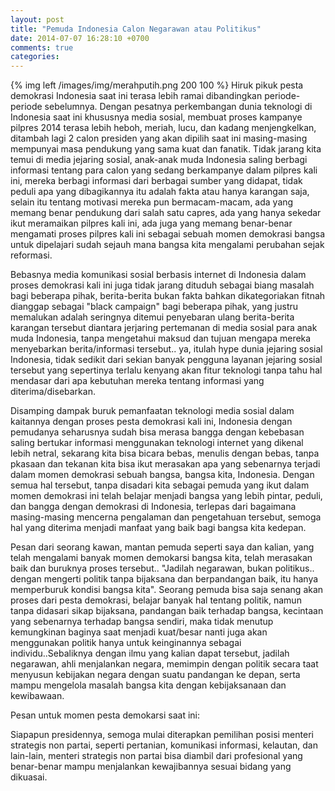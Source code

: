 ```yaml
---
layout: post
title: "Pemuda Indonesia Calon Negarawan atau Politikus"
date: 2014-07-07 16:28:10 +0700
comments: true
categories: 
---
```



{% img left /images/img/merahputih.png 200 100 %}
Hiruk pikuk pesta demokrasi Indonesia saat ini terasa lebih ramai dibandingkan periode-periode sebelumnya. Dengan pesatnya perkembangan dunia teknologi di Indonesia saat ini khususnya media sosial, membuat proses kampanye pilpres 2014 terasa lebih heboh, meriah, lucu, dan kadang menjengkelkan, ditambah lagi 2 calon presiden yang akan dipilih saat ini masing-masing mempunyai masa pendukung yang sama kuat dan fanatik. Tidak jarang kita temui di media jejaring sosial, anak-anak muda Indonesia saling berbagi informasi tentang para calon yang sedang berkampanye dalam pilpres kali ini, mereka berbagi informasi dari berbagai sumber yang didapat, tidak peduli apa yang dibagikannya itu adalah fakta atau hanya karangan saja, selain itu tentang motivasi mereka pun bermacam-macam, ada yang memang benar pendukung dari salah satu capres, ada yang hanya sekedar ikut meramaikan pilpres kali ini, ada juga yang memang benar-benar mengamati proses pilpres kali ini sebagai sebuah momen demokrasi bangsa untuk dipelajari sudah sejauh mana bangsa kita mengalami perubahan sejak reformasi. 

Bebasnya media komunikasi sosial berbasis internet di Indonesia dalam proses demokrasi kali ini juga tidak jarang dituduh sebagai biang masalah bagi beberapa pihak, berita-berita bukan fakta bahkan dikategoriakan fitnah dianggap sebagai "black campaign" bagi beberapa pihak, yang justru memalukan adalah seringnya ditemui penyebaran ulang berita-berita karangan tersebut diantara jerjaring pertemanan di media sosial para anak muda Indonesia, tanpa mengetahui maksud dan tujuan mengapa mereka menyebarkan berita/informasi tersebut.. ya, itulah hype dunia jejaring sosial Indonesia, tidak sedikit dari sekian banyak pengguna layanan jejaring sosial tersebut yang sepertinya terlalu kenyang akan fitur teknologi tanpa tahu hal mendasar dari apa kebutuhan mereka tentang informasi yang diterima/disebarkan.

Disamping dampak buruk pemanfaatan teknologi media sosial dalam kaitannya dengan proses pesta demokrasi kali ini, Indonesia dengan pemudanya seharusnya sudah bisa merasa bangga dengan kebebasan saling bertukar informasi menggunakan teknologi internet yang dikenal lebih netral, sekarang kita bisa bicara bebas, menulis dengan bebas, tanpa pkasaan dan tekanan kita bisa ikut merasakan apa yang sebenarnya terjadi dalam momen demokrasi sebuah bangsa, bangsa kita, Indonesia. Dengan semua hal tersebut, tanpa disadari kita sebagai pemuda yang ikut dalam momen demokrasi ini telah belajar menjadi bangsa yang lebih pintar, peduli, dan bangga dengan demokrasi di Indonesia, terlepas dari bagaimana masing-masing mencerna pengalaman dan pengetahuan tersebut, semoga hal yang diterima menjadi manfaat yang baik bagi bangsa kita kedepan.

Pesan dari seorang kawan, mantan pemuda seperti saya dan kalian, yang telah mengalami banyak momen demokarsi bangsa kita, telah merasakan baik dan buruknya proses tersebut.. "Jadilah negarawan, bukan politikus.. dengan mengerti politik tanpa bijaksana dan berpandangan baik, itu hanya memperburuk kondisi bangsa kita". Seorang pemuda bisa saja senang akan proses dari pesta demokrasi, belajar banyak hal tentang politik, namun tanpa didasari sikap bijaksana, pandangan baik terhadap bangsa, kecintaan yang sebenarnya terhadap bangsa sendiri, maka tidak menutup kemungkinan baginya saat menjadi kuat/besar nanti juga akan menggunakan politik hanya untuk keinginannya sebagai individu..Sebaliknya dengan ilmu yang kalian dapat tersebut, jadilah negarawan, ahli menjalankan negara, memimpin dengan politik secara taat menyusun kebijakan negara dengan suatu pandangan ke depan, serta mampu mengelola masalah bangsa kita dengan kebijaksanaan dan kewibawaan.



Pesan untuk momen pesta demokarsi saat ini:

Siapapun presidennya, semoga mulai diterapkan pemilihan posisi menteri strategis non partai, seperti pertanian, komunikasi informasi, kelautan, dan lain-lain, menteri strategis non partai bisa diambil dari profesional yang benar-benar mampu menjalankan kewajibannya sesuai bidang yang dikuasai.
